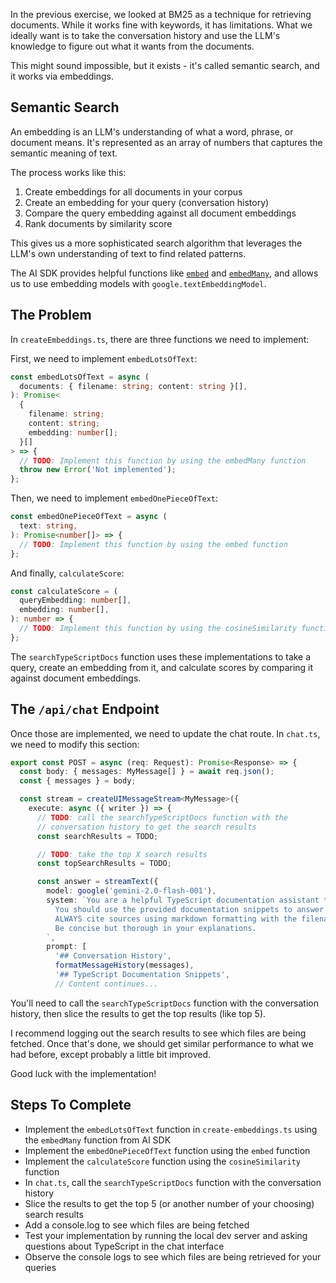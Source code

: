 In the previous exercise, we looked at BM25 as a technique for retrieving documents. While it works fine with keywords, it has limitations. What we ideally want is to take the conversation history and use the LLM's knowledge to figure out what it wants from the documents.

This might sound impossible, but it exists - it's called semantic search, and it works via embeddings.

## Semantic Search

An embedding is an LLM's understanding of what a word, phrase, or document means. It's represented as an array of numbers that captures the semantic meaning of text.

The process works like this:

1. Create embeddings for all documents in your corpus
2. Create an embedding for your query (conversation history)
3. Compare the query embedding against all document embeddings
4. Rank documents by similarity score

This gives us a more sophisticated search algorithm that leverages the LLM's own understanding of text to find related patterns.

The AI SDK provides helpful functions like [`embed`](https://ai-sdk.dev/docs/reference/ai-sdk-core/embed) and [`embedMany`](https://ai-sdk.dev/docs/reference/ai-sdk-core/embed-many), and allows us to use embedding models with `google.textEmbeddingModel`.

## The Problem

In `createEmbeddings.ts`, there are three functions we need to implement:

First, we need to implement `embedLotsOfText`:

```ts
const embedLotsOfText = async (
  documents: { filename: string; content: string }[],
): Promise<
  {
    filename: string;
    content: string;
    embedding: number[];
  }[]
> => {
  // TODO: Implement this function by using the embedMany function
  throw new Error('Not implemented');
};
```

Then, we need to implement `embedOnePieceOfText`:

```ts
const embedOnePieceOfText = async (
  text: string,
): Promise<number[]> => {
  // TODO: Implement this function by using the embed function
};
```

And finally, `calculateScore`:

```ts
const calculateScore = (
  queryEmbedding: number[],
  embedding: number[],
): number => {
  // TODO: Implement this function by using the cosineSimilarity function
};
```

The `searchTypeScriptDocs` function uses these implementations to take a query, create an embedding from it, and calculate scores by comparing it against document embeddings.

## The `/api/chat` Endpoint

Once those are implemented, we need to update the chat route. In `chat.ts`, we need to modify this section:

```ts
export const POST = async (req: Request): Promise<Response> => {
  const body: { messages: MyMessage[] } = await req.json();
  const { messages } = body;

  const stream = createUIMessageStream<MyMessage>({
    execute: async ({ writer }) => {
      // TODO: call the searchTypeScriptDocs function with the
      // conversation history to get the search results
      const searchResults = TODO;

      // TODO: take the top X search results
      const topSearchResults = TODO;

      const answer = streamText({
        model: google('gemini-2.0-flash-001'),
        system: `You are a helpful TypeScript documentation assistant that answers questions based on the TypeScript documentation.
          You should use the provided documentation snippets to answer questions accurately.
          ALWAYS cite sources using markdown formatting with the filename as the source.
          Be concise but thorough in your explanations.
        `,
        prompt: [
          '## Conversation History',
          formatMessageHistory(messages),
          '## TypeScript Documentation Snippets',
          // Content continues...
```

You'll need to call the `searchTypeScriptDocs` function with the conversation history, then slice the results to get the top results (like top 5).

I recommend logging out the search results to see which files are being fetched. Once that's done, we should get similar performance to what we had before, except probably a little bit improved.

Good luck with the implementation!

## Steps To Complete

- Implement the `embedLotsOfText` function in `create-embeddings.ts` using the `embedMany` function from AI SDK
- Implement the `embedOnePieceOfText` function using the `embed` function
- Implement the `calculateScore` function using the `cosineSimilarity` function
- In `chat.ts`, call the `searchTypeScriptDocs` function with the conversation history
- Slice the results to get the top 5 (or another number of your choosing) search results
- Add a console.log to see which files are being fetched
- Test your implementation by running the local dev server and asking questions about TypeScript in the chat interface
- Observe the console logs to see which files are being retrieved for your queries
